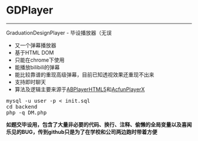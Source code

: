 GDPlayer
========
----------------------------------------------------------
GraduationDesignPlayer - 毕设播放器（无误

- 又一个弹幕播放器
- 基于HTML DOM
- 只能在chrome下使用
- 能播放bilibili的弹幕
- 能比较靠谱的重现高级弹幕，目前已知透视效果还重现不出来
- 支持即时聊天
- 算法及逻辑主要来源于[ABPlayerHTML5](https://github.com/jabbany/ABPlayerHTML5)和[AcfunPlayerX](http://www.acfun.tv/)

<pre>
mysql -u user -p &lt; init.sql
cd backend
php -q DM.php
</pre>

**如题交毕设用，包含了大量非必要的代码、换行、注释、偷懒的全局变量以及喜闻乐见的BUG，传到github只是为了在学校和公司两边跑时带着方便**
